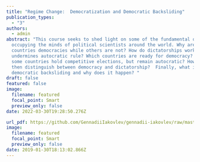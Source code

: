 ```yaml
---
title: "Regime Change:  Democratization and Democratic Backsliding"
publication_types:
  - "3"
authors:
  - admin
abstract: "This course seeks to shed light on some of the fundamental questions
  occupying the minds of political scientists around the world. Why are some
  countries democracies while others are not? How do dictatorships work? What
  undermines autocratic rule? Which countries are ready for democracy? Why do
  some countries hold competitive elections, but remain autocratic? How can we
  then distinguish between democracy and dictatorship?  Finally, what is
  democratic backsliding and why does it happen? "
draft: false
featured: false
image:
  filename: featured
  focal_point: Smart
  preview_only: false
date: 2022-03-30T19:28:50.276Z

url_pdf: https://github.com/GennadiiIakovlev/gennadii-iakovlev/raw/master/content/publication/regime-change-democratization-and-democratic-backsliding/regime-change-democratization-and-democratic-backsliding.pdf
image:
  filename: featured
  focal_point: Smart
  preview_only: false
date: 2019-01-30T18:13:02.866Z
---
```


